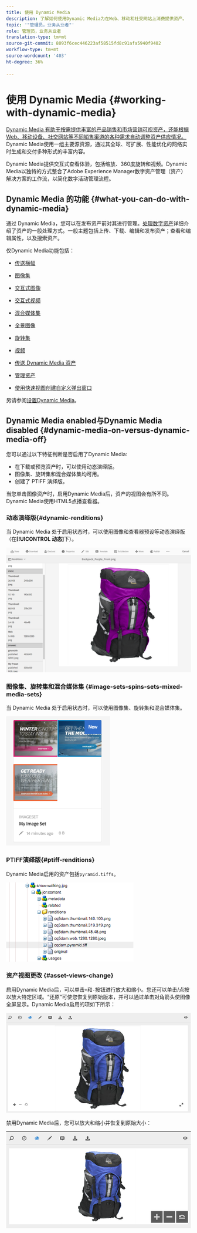```yaml
---
title: 使用 Dynamic Media
description: 了解如何使用Dynamic Media为在Web、移动和社交网站上消费提供资产。
topic: '"管理员，业务从业者"'
role: 管理员，业务从业者
translation-type: tm+mt
source-git-commit: 8093f6cec446223af58515fd8c91afa5940f9402
workflow-type: tm+mt
source-wordcount: '403'
ht-degree: 36%

---
```



# 使用 Dynamic Media {#working-with-dynamic-media}

[Dynamic Media 有助于按需提供丰富的产品销售和市场营销可视资产，还能根据 Web、移动设备、社交网站等不同销售渠道的各种需求自动调整资产供应情况。](https://www.adobe.com/solutions/web-experience-management/dynamic-media.html)Dynamic Media使用一组主要源资源，通过其全球、可扩展、性能优化的网络实时生成和交付多种形式的丰富内容。

Dynamic Media提供交互式查看体验，包括缩放、360度旋转和视频。Dynamic Media以独特的方式整合了Adobe Experience Manager数字资产管理（资产）解决方案的工作流，以简化数字活动管理流程。

<!-- >[!NOTE]
>
>A Community article is available on [Working with Adobe Experience Manager and Dynamic Media](https://helpx.adobe.com/experience-manager/using/aem_dynamic_media.html). -->

## Dynamic Media 的功能 {#what-you-can-do-with-dynamic-media}

通过 Dynamic Media，您可以在发布资产前对其进行管理。[处理数字资产](/help/assets/manage-digital-assets.md)详细介绍了资产的一般处理方式。一般主题包括上传、下载、编辑和发布资产；查看和编辑属性，以及搜索资产。

仅Dynamic Media功能包括：

* [传送横幅](carousel-banners.md)
* [图像集](image-sets.md)
* [交互式图像](interactive-images.md)
* [交互式视频](interactive-videos.md)
* [混合媒体集](mixed-media-sets.md)
* [全景图像](panoramic-images.md)

* [旋转集](spin-sets.md)
* [视频](video.md)
* [传送 Dynamic Media 资产](delivering-dynamic-media-assets.md)
* [管理资产](managing-assets.md)
* [使用快速视图创建自定义弹出窗口](custom-pop-ups.md)

另请参阅[设置Dynamic Media](administering-dynamic-media.md)。

<!-- 

OBSOLETE UNTIL INTEGRATING SCENE7 TOPIC GETS A MAJOR UPDATE
>[!NOTE]
>
>To understand the differences between using Dynamic Media and integrating Dynamic Media Classic with AEM, see [Dynamic Media Classic integration versus Dynamic Media](/help/sites-cloud/administering/integrating-scene7.md#aem-scene-integration-versus-dynamic-media).

-->

## Dynamic Media enabled与Dynamic Media disabled {#dynamic-media-on-versus-dynamic-media-off}

您可以通过以下特征判断是否启用了Dynamic Media:

* 在下载或预览资产时，可以使用动态演绎版。
* 图像集、旋转集和混合媒体集均可用。
* 创建了 PTIFF 演绎版。

当您单击图像资产时，启用Dynamic Media后，资产的视图会有所不同。 Dynamic Media使用HTML5点播查看器。

### 动态演绎版{#dynamic-renditions}

当 Dynamic Media 处于启用状态时，可以使用图像和查看器预设等动态演绎版（在&#x200B;**[!UICONTROL 动态]**&#x200B;下）。

![chlimage_1-358](assets/chlimage_1-358.png)

### 图像集、旋转集和混合媒体集 {#image-sets-spins-sets-mixed-media-sets}

当 Dynamic Media 处于启用状态时，可以使用图像集、旋转集和混合媒体集。

![chlimage_1-359](assets/chlimage_1-359.png)

### PTIFF演绎版{#ptiff-renditions}

Dynamic Media启用的资产包括`pyramid.tiffs`。

![chlimage_1-360](assets/chlimage_1-360.png)

### 资产视图更改 {#asset-views-change}

启用Dynamic Media后，可以单击`+`和`-`按钮进行放大和缩小。您还可以单击/点按以放大特定区域。“还原”可使您恢复到原始版本，并可以通过单击对角箭头使图像全屏显示。Dynamic Media启用的项如下所示：

![chlimage_1-361](assets/chlimage_1-361.png)

禁用Dynamic Media后，您可以放大和缩小并恢复到原始大小：

![chlimage_1-362](assets/chlimage_1-362.png)
